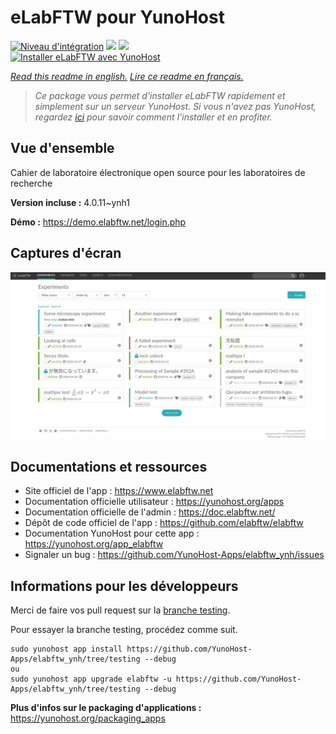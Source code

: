 # eLabFTW pour YunoHost

[![Niveau d'intégration](https://dash.yunohost.org/integration/elabftw.svg)](https://dash.yunohost.org/appci/app/elabftw) ![](https://ci-apps.yunohost.org/ci/badges/elabftw.status.svg) ![](https://ci-apps.yunohost.org/ci/badges/elabftw.maintain.svg)  
[![Installer eLabFTW avec YunoHost](https://install-app.yunohost.org/install-with-yunohost.svg)](https://install-app.yunohost.org/?app=elabftw)

*[Read this readme in english.](./README.md)*
*[Lire ce readme en français.](./README_fr.md)*

> *Ce package vous permet d'installer eLabFTW rapidement et simplement sur un serveur YunoHost.
Si vous n'avez pas YunoHost, regardez [ici](https://yunohost.org/#/install) pour savoir comment l'installer et en profiter.*

## Vue d'ensemble

Cahier de laboratoire électronique open source pour les laboratoires de recherche

**Version incluse :** 4.0.11~ynh1

**Démo :** https://demo.elabftw.net/login.php

## Captures d'écran

![](./doc/screenshots/screen-1.jpg)

## Documentations et ressources

* Site officiel de l'app : https://www.elabftw.net
* Documentation officielle utilisateur : https://yunohost.org/apps
* Documentation officielle de l'admin : https://doc.elabftw.net/
* Dépôt de code officiel de l'app : https://github.com/elabftw/elabftw
* Documentation YunoHost pour cette app : https://yunohost.org/app_elabftw
* Signaler un bug : https://github.com/YunoHost-Apps/elabftw_ynh/issues

## Informations pour les développeurs

Merci de faire vos pull request sur la [branche testing](https://github.com/YunoHost-Apps/elabftw_ynh/tree/testing).

Pour essayer la branche testing, procédez comme suit.
```
sudo yunohost app install https://github.com/YunoHost-Apps/elabftw_ynh/tree/testing --debug
ou
sudo yunohost app upgrade elabftw -u https://github.com/YunoHost-Apps/elabftw_ynh/tree/testing --debug
```

**Plus d'infos sur le packaging d'applications :** https://yunohost.org/packaging_apps